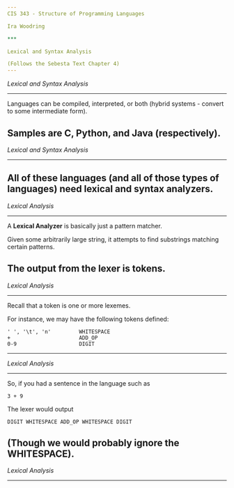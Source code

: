 ```yaml
---
CIS 343 - Structure of Programming Languages

Ira Woodring

***

Lexical and Syntax Analysis

(Follows the Sebesta Text Chapter 4)
---
```

*Lexical and Syntax Analysis*
***

Languages can be compiled, interpreted, or both (hybrid systems - convert to some intermediate form).

Samples are C, Python, and Java (respectively).
---
*Lexical and Syntax Analysis*
***

All of these languages (and all of those types of languages) need lexical and syntax analyzers.
---
*Lexical Analysis*
***

A **Lexical Analyzer** is basically just a pattern matcher.

Given some arbitrarily large string, it attempts to find substrings matching certain patterns.

The output from the lexer is tokens.
---
*Lexical Analysis*
***

Recall that a token is one or more lexemes.

For instance, we may have the following tokens defined:

```
' ', '\t', 'n'         WHITESPACE
+                      ADD_OP
0-9                    DIGIT
```
---
*Lexical Analysis*
***

So, if you had a sentence in the language such as

```
3 + 9
```

The lexer would output

```
DIGIT WHITESPACE ADD_OP WHITESPACE DIGIT
```
(Though we would probably ignore the WHITESPACE).
---
*Lexical Analysis*
***
